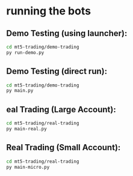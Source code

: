 # running the bots

## Demo Testing (using launcher):
```bash
cd mt5-trading/demo-trading
py run-demo.py
```
## Demo Testing (direct run):
```bash
cd mt5-trading/demo-trading
py main.py
```

## eal Trading (Large Account):
```bash
cd mt5-trading/real-trading
py main-real.py
```

## Real Trading (Small Account):

```bash
cd mt5-trading/real-trading
py main-micro.py
```



